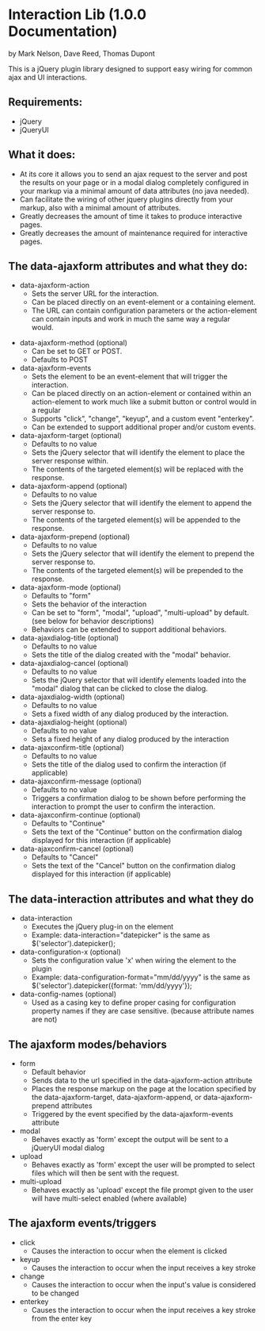 Interaction Lib (1.0.0 Documentation)
=====================================

by Mark Nelson, Dave Reed, Thomas Dupont

This is a jQuery plugin library designed to support easy wiring for common ajax and UI interactions.

Requirements:
-------------
* jQuery
* jQueryUI


What it does:
-------------
* At its core it allows you to send an ajax request to the server and post the results on your page or in a modal dialog completely configured in your markup via a minimal amount of data attributes (no java needed).
* Can facilitate the wiring of other jquery plugins directly from your markup, also with a minimal amount of attributes.
* Greatly decreases the amount of time it takes to produce interactive pages.
* Greatly decreases the amount of maintenance required for interactive pages.

The data-ajaxform attributes and what they do:
----------------------------------------------
* data-ajaxform-action
    * Sets the server URL for the interaction.
    * Can be placed directly on an event-element or a containing element.
    * The URL can contain configuration parameters or the action-element can contain inputs and work in much the same way a regular <form> would.
* data-ajaxform-method (optional)
    * Can be set to GET or POST.
    * Defaults to POST
* data-ajaxform-events
    * Sets the element to be an event-element that will trigger the interaction.
    * Can be placed directly on an action-element or contained within an action-element to work much like a submit button or control would in a regular <form>
    * Supports "click", "change", "keyup", and a custom event "enterkey".
    * Can be extended to support additional proper and/or custom events.
* data-ajaxform-target (optional)
    * Defaults to no value
    * Sets the jQuery selector that will identify the element to place the server response within.
    * The contents of the targeted element(s) will be replaced with the response.
* data-ajaxform-append (optional)
    * Defaults to no value
    * Sets the jQuery selector that will identify the element to append the server response to.
    * The contents of the targeted element(s) will be appended to the response.
* data-ajaxform-prepend (optional)
    * Defaults to no value
    * Sets the jQuery selector that will identify the element to prepend the server response to.
    * The contents of the targeted element(s) will be prepended to the response.
* data-ajaxform-mode (optional)
    * Defaults to "form"
    * Sets the behavior of the interaction 
    * Can be set to "form", "modal", "upload", "multi-upload" by default. (see below for behavior descriptions)
    * Behaviors can be extended to support additional behaviors.
* data-ajaxdialog-title (optional)
    * Defaults to no value
    * Sets the title of the dialog created with the "modal" behavior.
* data-ajaxdialog-cancel (optional)
    * Defaults to no value
    * Sets the jQuery selector that will identify elements loaded into the "modal" dialog that can be clicked to close the dialog.
* data-ajaxdialog-width (optional)
    * Defaults to no value
    * Sets a fixed width of any dialog produced by the interaction.
* data-ajaxdialog-height (optional)
    * Defaults to no value
    * Sets a fixed height of any dialog produced by the interaction
* data-ajaxconfirm-title (optional)
    * Defaults to no value
    * Sets the title of the dialog used to confirm the interaction (if applicable)
* data-ajaxconfirm-message (optional)
    * Defaults to no value
    * Triggers a confirmation dialog to be shown before performing the interaction to prompt the user to confirm the interaction.
* data-ajaxconfirm-continue (optional)
    * Defaults to "Continue"
    * Sets the text of the "Continue" button on the confirmation dialog displayed for this interaction (if applicable)
* data-ajaxconfirm-cancel (optional)
    * Defaults to "Cancel"
    * Sets the text of the "Cancel" button on the confirmation dialog displayed for this interaction (if applicable)

The data-interaction attributes and what they do
------------------------------------------------
* data-interaction
    * Executes the jQuery plug-in on the element
    * Example: data-interaction="datepicker" is the same as $('selector').datepicker();
* data-configuration-x (optional)
    * Sets the configuration value 'x' when wiring the element to the plugin
    * Example: data-configuration-format="mm/dd/yyyy" is the same as $('selector').datepicker({format: 'mm/dd/yyyy'});
* data-config-names (optional)
    * Used as a casing key to define proper casing for configuration property names if they are case sensitive. (because attribute names are not) 

The ajaxform modes/behaviors
----------------------------
* form
    * Default behavior
    * Sends data to the url specified in the data-ajaxform-action attribute
    * Places the response markup on the page at the location specified by the data-ajaxform-target, data-ajaxform-append, or data-ajaxform-prepend attributes
    * Triggered by the event specified by the data-ajaxform-events attribute
* modal
    * Behaves exactly as 'form' except the output will be sent to a jQueryUI modal dialog
* upload
    * Behaves exactly as 'form' except the user will be prompted to select files which will then be sent with the request.
* multi-upload
    * Behaves exactly as 'upload' except the file prompt given to the user will have multi-select enabled (where available) 

The ajaxform events/triggers
----------------------------
* click
    * Causes the interaction to occur when the element is clicked
* keyup
    * Causes the interaction to occur when the input receives a key stroke
* change
    * Causes the interaction to occur when the input's value is considered to be changed
* enterkey
    * Causes the interaction to occur when the input receives a key stroke from the enter key

